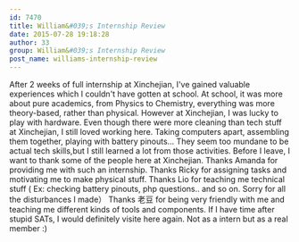 ```yaml
---
id: 7470
title: William&#039;s Internship Review
date: 2015-07-28 19:18:28
author: 33
group: William&#039;s Internship Review
post_name: williams-internship-review
---
```


After 2 weeks of full internship at Xinchejian, I've gained valuable experiences which I couldn't have gotten at school. At school, it was more about pure academics, from Physics to Chemistry, everything was more theory-based, rather than physical. However at Xinchejian, I was lucky to play with hardware. Even though there were more cleaning than tech stuff at Xinchejian, I still loved working here. Taking computers apart, assembling them together, playing with battery pinouts... They seem too mundane to be actual tech skills,but I still learned a lot from those activities. Before I leave, I want to thank some of the people here at Xinchejian. Thanks Amanda for providing me with such an internship. Thanks Ricky for assigning tasks and motivating me to make physical stuff. Thanks Lio for teaching me technical stuff ( Ex: checking battery pinouts, php questions.. and so on. Sorry for all the disturbances I made） Thanks 老豆 for being very friendly with me and teaching me different kinds of tools and components. If I have time after stupid SATs, I would definitely visite here again. Not as a intern but as a real member :)
